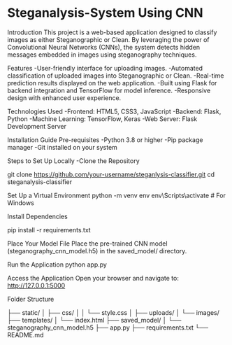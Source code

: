 # Steganalysis-System Using CNN
Introduction
This project is a web-based application designed to classify images as either Steganographic or Clean. By leveraging the power of Convolutional Neural Networks (CNNs), the system detects hidden messages embedded in images using steganography techniques.

Features
-User-friendly interface for uploading images.
-Automated classification of uploaded images into Steganographic or Clean.
-Real-time prediction results displayed on the web application.
-Built using Flask for backend integration and TensorFlow for model inference.
-Responsive design with enhanced user experience.


Technologies Used
-Frontend: HTML5, CSS3, JavaScript
-Backend: Flask, Python
-Machine Learning: TensorFlow, Keras
-Web Server: Flask Development Server


Installation Guide
Pre-requisites
-Python 3.8 or higher
-Pip package manager
-Git installed on your system


Steps to Set Up Locally
-Clone the Repository

git clone https://github.com/your-username/steganlysis-classifier.git
cd steganalysis-classifier

Set Up a Virtual Environment
python -m venv env
env\Scripts\activate      # For Windows

Install Dependencies

pip install -r requirements.txt

Place Your Model File
Place the pre-trained CNN model (steganography_cnn_model.h5) in the saved_model/ directory.

Run the Application
python app.py

Access the Application
Open your browser and navigate to: http://127.0.0.1:5000


Folder Structure

├── static/
│   ├── css/
│   │   └── style.css
│   ├── uploads/
│   └── images/
├── templates/
│   └── index.html
├── saved_model/
│   └── steganography_cnn_model.h5
├── app.py
├── requirements.txt
└── README.md
